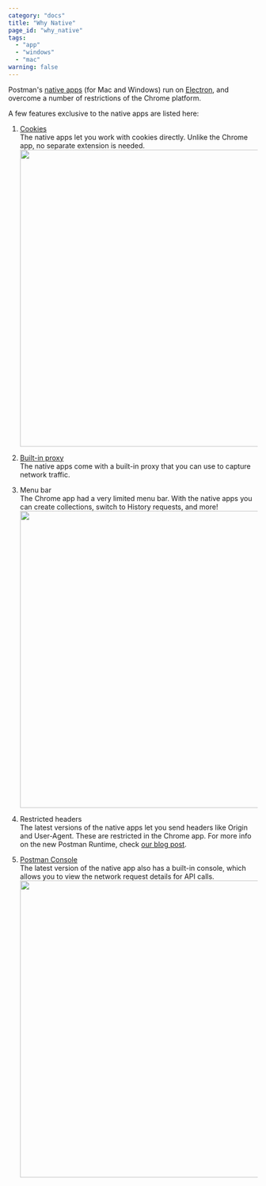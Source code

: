 ```yaml
---
category: "docs"
title: "Why Native"
page_id: "why_native"
tags:
  - "app"
  - "windows"
  - "mac"
warning: false
---
```


Postman's [native apps](http://www.getpostman.com/apps) (for Mac and Windows) run on [Electron](http://electron.atom.io/), 
and overcome a number of restrictions of the Chrome platform.

A few features exclusive to the native apps are listed here:

1. [Cookies](http://www.getpostman.com/docs/cookies)<br>The native apps let you work with cookies directly. Unlike the Chrome app, no separate extension is needed.<br>
[<img src="https://static.getpostman.com/postman-docs/2252c05c-4780-11e6-874a-fd2b645be881.png" width="600">](https://static.getpostman.com/postman-docs/2252c05c-4780-11e6-874a-fd2b645be881.png)


2. [Built-in proxy](http://www.getpostman.com/docs/capture_mac)<br>The native apps come with a built-in proxy that you can use to capture network traffic. 


3. Menu bar<br>The Chrome app had a very limited menu bar. With the native apps you can create collections, switch to History requests, and more!<br>
[<img src="https://static.getpostman.com/postman-docs/59de49a6-4780-11e6-8d0e-63773f072440.png" width="600">](https://static.getpostman.com/postman-docs/59de49a6-4780-11e6-8d0e-63773f072440.png)

4. Restricted headers<br>The latest versions of the native apps let you send headers like Origin and User-Agent. These are restricted in the Chrome app. For more info on the new Postman Runtime, check [our blog post](http://blog.getpostman.com/2016/06/14/introducing-postman-runtime-more-power-better-control/).

5. [Postman Console](http://blog.getpostman.com/2016/08/26/the-postman-console/)<br> The latest version of the native app also has a built-in console, which allows you to view the network request details for API calls.<br>
[<img src="https://static.getpostman.com/postman-docs/1adfcdb2-aa6b-11e6-82f7-44ce026509f8.png" width="600">](https://static.getpostman.com/postman-docs/1adfcdb2-aa6b-11e6-82f7-44ce026509f8.png)
